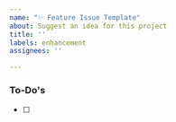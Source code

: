 ```yaml
---
name: "✨ Feature Issue Template"
about: Suggest an idea for this project
title: ''
labels: enhancement
assignees: ''

---
```


### To-Do's
- [ ] 
